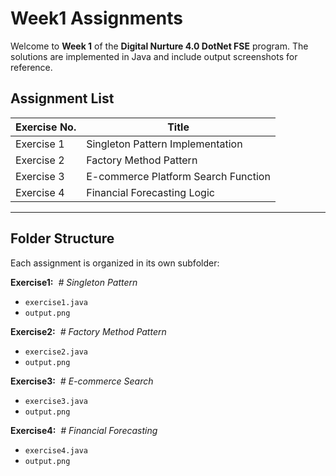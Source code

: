 # Week1 Assignments

Welcome to **Week 1** of the **Digital Nurture 4.0 DotNet FSE** program.
The solutions are implemented in Java and include output screenshots for reference.

## Assignment List

| Exercise No. | Title                                      |
|--------------|--------------------------------------------|
| Exercise 1   | Singleton Pattern Implementation           |
| Exercise 2   | Factory Method Pattern                     |
| Exercise 3   | E-commerce Platform Search Function        |
| Exercise 4   | Financial Forecasting Logic                | 
---

## Folder Structure

Each assignment is organized in its own subfolder:

**Exercise1:**  _# Singleton Pattern_  
- `exercise1.java`  
- `output.png`

**Exercise2:**  _# Factory Method Pattern_  
- `exercise2.java`  
- `output.png`

**Exercise3:**  _# E-commerce Search_  
- `exercise3.java`  
- `output.png`

**Exercise4:**  _# Financial Forecasting_  
- `exercise4.java`  
- `output.png`